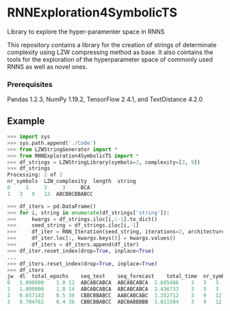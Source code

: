 # RNNExploration4SymbolicTS

Library to explore the hyper-paramenter space in RNNS

This repository contains a library for the creation of strings of determinate complexity using
LZW compressing method as base. It also cointains the tools for the exploration of the 
hyperparameter space of commonly used RNNS as well as novel ones.

### Prerequisites
Pandas 1.2.3, NumPy 1.19.2, TensorFlow 2.4.1, and TextDistance 4.2.0

## Example

```python
>>> import sys
>>> sys.path.append('./Code')
>>> from LZWStringGenerator import *
>>> from RNNExploration4SymbolicTS import *
>>> df_strings = LZWStringLibrary(symbols=3, complexity=[3, 9])
>>> df_strings
Processing: 2 of 2
nr_symbols  LZW_complexity  length  string
0     3     3     3     BCA
1	3	9	12	ABCBBCBBABCC

>>> df_iters = pd.DataFrame()
>>> for i, string in enumerate(df_strings['string']):
>>>     kwargs = df_strings.iloc[i,:-1].to_dict()
>>>     seed_string = df_strings.iloc[i,-1]
>>>     df_iter = RNN_Iteration(seed_string, iterations=2, architecture='LSTM', **kwargs)
>>>     df_iter.loc[:, kwargs.keys()] = kwargs.values()
>>>     df_iters = df_iters.append(df_iter)
>>> df_iter.reset_index(drop=True, inplace=True)
...
>>> df_iters.reset_index(drop=True, inplace=True)
>>> df_iters
jw	dl	total_epochs	seq_test	seq_forecast	total_time	nr_symbols	LZW_complexity	length
0	1.000000	1.0	12	ABCABCABCA	ABCABCABCA	2.685486	3	3	3
1	1.000000	1.0	14	ABCABCABCA	ABCABCABCA	2.436733	3	3	3
2	0.657143	0.5	36	CBBCBBABCC	AABCABCABC	3.352712	3	9	12
3	0.704762	0.4	36	CBBCBBABCC	ABCBABBBBB	3.811584	3	9	12
```
